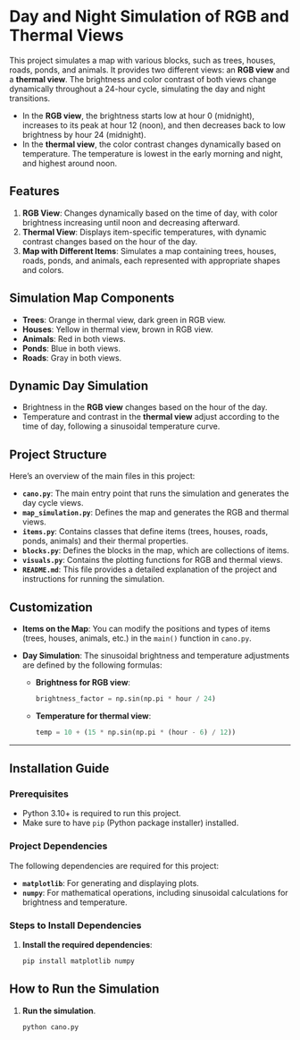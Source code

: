 # **Day and Night Simulation of RGB and Thermal Views**

This project simulates a map with various blocks, such as trees, houses, roads, ponds, and animals. It provides two different views: an **RGB view** and a **thermal view**. The brightness and color contrast of both views change dynamically throughout a 24-hour cycle, simulating the day and night transitions.

- In the **RGB view**, the brightness starts low at hour 0 (midnight), increases to its peak at hour 12 (noon), and then decreases back to low brightness by hour 24 (midnight).
- In the **thermal view**, the color contrast changes dynamically based on temperature. The temperature is lowest in the early morning and night, and highest around noon.

## **Features**
1. **RGB View**: Changes dynamically based on the time of day, with color brightness increasing until noon and decreasing afterward.
2. **Thermal View**: Displays item-specific temperatures, with dynamic contrast changes based on the hour of the day.
3. **Map with Different Items**: Simulates a map containing trees, houses, roads, ponds, and animals, each represented with appropriate shapes and colors.

## **Simulation Map Components**
- **Trees**: Orange in thermal view, dark green in RGB view.
- **Houses**: Yellow in thermal view, brown in RGB view.
- **Animals**: Red in both views.
- **Ponds**: Blue in both views.
- **Roads**: Gray in both views.

## **Dynamic Day Simulation**
- Brightness in the **RGB view** changes based on the hour of the day.
- Temperature and contrast in the **thermal view** adjust according to the time of day, following a sinusoidal temperature curve.

## **Project Structure**

Here’s an overview of the main files in this project:

- **`cano.py`**: The main entry point that runs the simulation and generates the day cycle views.
- **`map_simulation.py`**: Defines the map and generates the RGB and thermal views.
- **`items.py`**: Contains classes that define items (trees, houses, roads, ponds, animals) and their thermal properties.
- **`blocks.py`**: Defines the blocks in the map, which are collections of items.
- **`visuals.py`**: Contains the plotting functions for RGB and thermal views.
- **`README.md`**: This file provides a detailed explanation of the project and instructions for running the simulation.

## **Customization**

- **Items on the Map**: You can modify the positions and types of items (trees, houses, animals, etc.) in the `main()` function in `cano.py`.

- **Day Simulation**: The sinusoidal brightness and temperature adjustments are defined by the following formulas:

  - **Brightness for RGB view**:

    ```python
    brightness_factor = np.sin(np.pi * hour / 24)
    ```

  - **Temperature for thermal view**:

    ```python
    temp = 10 + (15 * np.sin(np.pi * (hour - 6) / 12))
    ```

---

## **Installation Guide**

### **Prerequisites**
- Python 3.10+ is required to run this project.
- Make sure to have `pip` (Python package installer) installed.

### **Project Dependencies**
The following dependencies are required for this project:
- **`matplotlib`**: For generating and displaying plots.
- **`numpy`**: For mathematical operations, including sinusoidal calculations for brightness and temperature.

### **Steps to Install Dependencies**

1. **Install the required dependencies**:
   ```bash
   pip install matplotlib numpy
   ```

## **How to Run the Simulation**

1. **Run the simulation**.
   ```bash
   python cano.py
   ```
